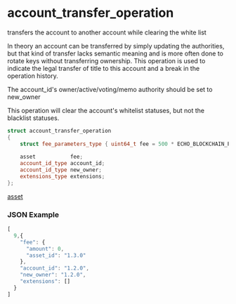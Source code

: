 # account_transfer_operation

transfers the account to another account while clearing the white list

In theory an account can be transferred by simply updating the authorities, but that kind of transfer lacks semantic meaning and is more often done to rotate keys without transferring ownership. This operation is used to indicate the legal transfer of title to this account and a break in the operation history.

The account_id's owner/active/voting/memo authority should be set to new_owner

This operation will clear the account's whitelist statuses, but not the blacklist statuses.

```cpp
struct account_transfer_operation
{
    struct fee_parameters_type { uint64_t fee = 500 * ECHO_BLOCKCHAIN_PRECISION; };
    
    asset           fee;
    account_id_type account_id;
    account_id_type new_owner;
    extensions_type extensions;
};
```

[asset](../types/common.md#asset)

### JSON Example

```javascript
[
  9,{    
    "fee": {
      "amount": 0,
      "asset_id": "1.3.0"
    },
    "account_id": "1.2.0",
    "new_owner": "1.2.0",
    "extensions": []
  }
]
```